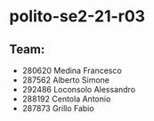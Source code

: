 # polito-se2-21-r03

## Team:
- 280620 Medina Francesco
- 287562 Alberto Simone
- 292486 Loconsolo Alessandro
- 288192 Centola Antonio
- 287873 Grillo Fabio